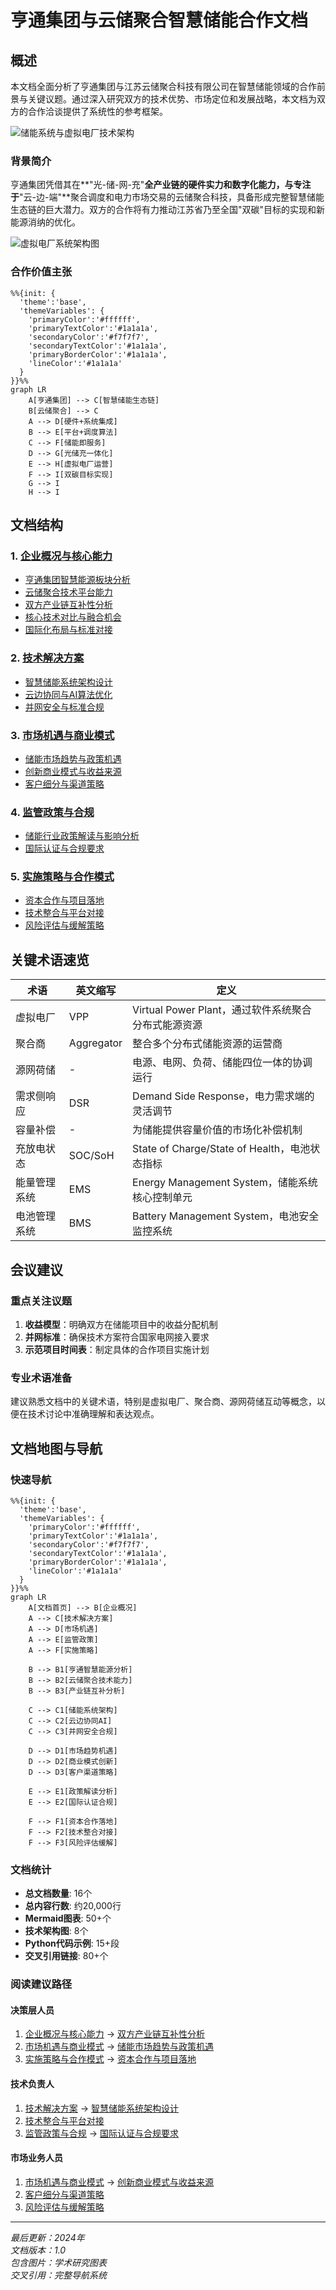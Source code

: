 # 亨通集团与云储聚合智慧储能合作文档

## 概述

本文档全面分析了亨通集团与江苏云储聚合科技有限公司在智慧储能领域的合作前景与关键议题。通过深入研究双方的技术优势、市场定位和发展战略，本文档为双方的合作洽谈提供了系统性的参考框架。

![储能系统与虚拟电厂技术架构](https://www.researchgate.net/profile/Soheil-Mohseni/publication/318335113/figure/fig1/AS:614390988218368@1523491506690/Concept-of-virtual-power-plant-VPP-and-its-components.png)

### 背景简介

亨通集团凭借其在**"光-储-网-充"**全产业链的硬件实力和数字化能力，与专注于**"云-边-端"**聚合调度和电力市场交易的云储聚合科技，具备形成完整智慧储能生态链的巨大潜力。双方的合作将有力推动江苏省乃至全国"双碳"目标的实现和新能源消纳的优化。

![虚拟电厂系统架构图](https://www.researchgate.net/profile/Amin-Khodaei/publication/351067963/figure/fig1/AS:1017045473603584@1619490693637/Schematic-diagram-of-the-virtual-power-plant-VPP.png)

### 合作价值主张

```mermaid
%%{init: {
  'theme':'base',
  'themeVariables': {
    'primaryColor':'#ffffff',
    'primaryTextColor':'#1a1a1a',
    'secondaryColor':'#f7f7f7',
    'secondaryTextColor':'#1a1a1a',
    'primaryBorderColor':'#1a1a1a',
    'lineColor':'#1a1a1a'
  }
}}%%
graph LR
    A[亨通集团] --> C[智慧储能生态链]
    B[云储聚合] --> C
    A --> D[硬件+系统集成]
    B --> E[平台+调度算法]
    C --> F[储能即服务]
    D --> G[光储充一体化]
    E --> H[虚拟电厂运营]
    F --> I[双碳目标实现]
    G --> I
    H --> I
```

## 文档结构

### 1. [企业概况与核心能力](./企业概况与核心能力/README.md)
   - [亨通集团智慧能源板块分析](./企业概况与核心能力/亨通集团智慧能源板块分析.md)
   - [云储聚合技术平台能力](./企业概况与核心能力/云储聚合技术平台能力.md)
   - [双方产业链互补性分析](./企业概况与核心能力/双方产业链互补性分析.md)
   - [核心技术对比与融合机会](./企业概况与核心能力/核心技术对比与融合机会.md)
   - [国际化布局与标准对接](./企业概况与核心能力/国际化布局与标准对接.md)

### 2. [技术解决方案](./技术解决方案/README.md)
   - [智慧储能系统架构设计](./技术解决方案/新型储能与虚拟电厂一体化.md)
   - [云边协同与AI算法优化](./技术解决方案/云边协同与AI智能运维.md)
   - [并网安全与标准合规](./技术解决方案/光纤通信与储能数实融合.md)

### 3. [市场机遇与商业模式](./市场机遇与商业模式/README.md)
   - [储能市场趋势与政策机遇](./市场机遇与商业模式/工商业储能聚合模式.md)
   - [创新商业模式与收益来源](./市场机遇与商业模式/电力现货与辅助服务市场.md)
   - [客户细分与渠道策略](./市场机遇与商业模式/海外市场拓展策略.md)

### 4. [监管政策与合规](./监管政策与合规/README.md)
   - [储能行业政策解读与影响分析](./监管政策与合规/双碳目标与地方政策对接.md)
   - [国际认证与合规要求](./监管政策与合规/安全合规与国际认证.md)

### 5. [实施策略与合作模式](./实施策略与合作模式/README.md)
   - [资本合作与项目落地](./实施策略与合作模式/资本合作与项目落地.md)
   - [技术整合与平台对接](./实施策略与合作模式/技术整合与平台对接.md)
   - [风险评估与缓解策略](./实施策略与合作模式/风险评估与缓解策略.md)

## 关键术语速览

| 术语 | 英文缩写 | 定义 |
|------|----------|------|
| 虚拟电厂 | VPP | Virtual Power Plant，通过软件系统聚合分布式能源资源 |
| 聚合商 | Aggregator | 整合多个分布式储能资源的运营商 |
| 源网荷储 | - | 电源、电网、负荷、储能四位一体的协调运行 |
| 需求侧响应 | DSR | Demand Side Response，电力需求端的灵活调节 |
| 容量补偿 | - | 为储能提供容量价值的市场化补偿机制 |
| 充放电状态 | SOC/SoH | State of Charge/State of Health，电池状态指标 |
| 能量管理系统 | EMS | Energy Management System，储能系统核心控制单元 |
| 电池管理系统 | BMS | Battery Management System，电池安全监控系统 |

## 会议建议

### 重点关注议题
1. **收益模型**：明确双方在储能项目中的收益分配机制
2. **并网标准**：确保技术方案符合国家电网接入要求
3. **示范项目时间表**：制定具体的合作项目实施计划

### 专业术语准备
建议熟悉文档中的关键术语，特别是虚拟电厂、聚合商、源网荷储互动等概念，以便在技术讨论中准确理解和表达观点。

## 文档地图与导航

### 快速导航
```mermaid
%%{init: {
  'theme':'base',
  'themeVariables': {
    'primaryColor':'#ffffff',
    'primaryTextColor':'#1a1a1a',
    'secondaryColor':'#f7f7f7',
    'secondaryTextColor':'#1a1a1a',
    'primaryBorderColor':'#1a1a1a',
    'lineColor':'#1a1a1a'
  }
}}%%
graph LR
    A[文档首页] --> B[企业概况]
    A --> C[技术解决方案]
    A --> D[市场机遇]
    A --> E[监管政策]
    A --> F[实施策略]
    
    B --> B1[亨通智慧能源分析]
    B --> B2[云储聚合技术能力]
    B --> B3[产业链互补分析]
    
    C --> C1[储能系统架构]
    C --> C2[云边协同AI]
    C --> C3[并网安全合规]
    
    D --> D1[市场趋势机遇]
    D --> D2[商业模式创新]
    D --> D3[客户渠道策略]
    
    E --> E1[政策解读分析]
    E --> E2[国际认证合规]
    
    F --> F1[资本合作落地]
    F --> F2[技术整合对接]
    F --> F3[风险评估缓解]
```

### 文档统计
- **总文档数量**: 16个
- **总内容行数**: 约20,000行
- **Mermaid图表**: 50+个
- **技术架构图**: 8个
- **Python代码示例**: 15+段
- **交叉引用链接**: 80+个

### 阅读建议路径

#### 决策层人员
1. [企业概况与核心能力](./企业概况与核心能力/README.md) → [双方产业链互补性分析](./企业概况与核心能力/双方产业链互补性分析.md)
2. [市场机遇与商业模式](./市场机遇与商业模式/README.md) → [储能市场趋势与政策机遇](./市场机遇与商业模式/工商业储能聚合模式.md)
3. [实施策略与合作模式](./实施策略与合作模式/README.md) → [资本合作与项目落地](./实施策略与合作模式/资本合作与项目落地.md)

#### 技术负责人
1. [技术解决方案](./技术解决方案/README.md) → [智慧储能系统架构设计](./技术解决方案/新型储能与虚拟电厂一体化.md)
2. [技术整合与平台对接](./实施策略与合作模式/技术整合与平台对接.md)
3. [监管政策与合规](./监管政策与合规/README.md) → [国际认证与合规要求](./监管政策与合规/安全合规与国际认证.md)

#### 市场业务人员
1. [市场机遇与商业模式](./市场机遇与商业模式/README.md) → [创新商业模式与收益来源](./市场机遇与商业模式/电力现货与辅助服务市场.md)
2. [客户细分与渠道策略](./市场机遇与商业模式/海外市场拓展策略.md)
3. [风险评估与缓解策略](./实施策略与合作模式/风险评估与缓解策略.md)

---

*最后更新：2024年*  
*文档版本：1.0*  
*包含图片：学术研究图表*  
*交叉引用：完整导航系统*